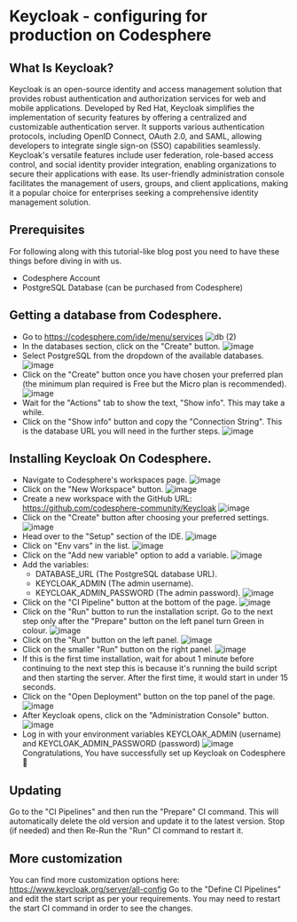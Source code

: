# Keycloak - configuring for production on Codesphere

## What Is Keycloak?
Keycloak is an open-source identity and access management solution that provides robust authentication and authorization services for web and mobile applications. Developed by Red Hat, Keycloak simplifies the implementation of security features by offering a centralized and customizable authentication server. It supports various authentication protocols, including OpenID Connect, OAuth 2.0, and SAML, allowing developers to integrate single sign-on (SSO) capabilities seamlessly. Keycloak's versatile features include user federation, role-based access control, and social identity provider integration, enabling organizations to secure their applications with ease. Its user-friendly administration console facilitates the management of users, groups, and client applications, making it a popular choice for enterprises seeking a comprehensive identity management solution.

## Prerequisites
For following along with this tutorial-like blog post you need to have these things before diving in with us.

- Codesphere Account
- PostgreSQL Database (can be purchased from Codesphere)

## Getting a database from Codesphere.
- Go to https://codesphere.com/ide/menu/services
![db (2)](https://github.com/sancho1952007/templates/assets/73981314/52218ea4-a5b8-48e4-8d1f-62a5a7b1ea20)
- In the databases section, click on the "Create" button.
![image](https://github.com/sancho1952007/templates/assets/73981314/aaac0c17-0d33-4b0a-8777-fa3384777fa8)
- Select PostgreSQL from the dropdown of the available databases.
![image](https://github.com/sancho1952007/templates/assets/73981314/fc87e032-0fb7-4f0f-bb23-ef184169ead4)
- Click on the "Create" button once you have chosen your preferred plan (the minimum plan required is Free but the Micro plan is recommended).
![image](https://github.com/sancho1952007/templates/assets/73981314/9ff84fc7-7555-4c29-b5e4-c191c17b9d6c)
- Wait for the "Actions" tab to show the text, "Show info". This may take a while.
- Click on the "Show info" button and copy the "Connection String". This is the database URL you will need in the further steps.
![image](https://github.com/sancho1952007/templates/assets/73981314/e8244595-ada2-4c76-97b9-5c316cc36b53)

## Installing Keycloak On Codesphere.
- Navigate to Codesphere's workspaces page.
![image](https://github.com/sancho1952007/templates/assets/73981314/d0742822-1e63-4fa2-aa2d-3d24db250a42)
- Click on the "New Workspace" button.
![image](https://github.com/sancho1952007/templates/assets/73981314/f046f8c8-280b-4cee-bbda-2ada00fd3d25)
- Create a new workspace with the GitHub URL: https://github.com/codesphere-community/Keycloak
![image](https://github.com/sancho1952007/templates/assets/73981314/faaf6bda-8fcf-4f1d-8e72-0ee499b7f542)
- Click on the "Create" button after choosing your preferred settings.
![image](https://github.com/sancho1952007/templates/assets/73981314/da75d0b5-c935-40f2-a694-ddcf101847e1)
- Head over to the "Setup" section of the IDE.
![image](https://github.com/sancho1952007/templates/assets/73981314/ce506093-5ec2-46cd-a2ab-7c63b1b8e221)
- Click on "Env vars" in the list.
![image](https://github.com/sancho1952007/templates/assets/73981314/e7d1ace5-03dc-4253-851a-c2db079b6613)
- Click on the "Add new variable" option to add a variable.
![image](https://github.com/sancho1952007/templates/assets/73981314/1e4bdd0c-932e-4ec0-8e48-8aab642a99fd)
- Add the variables:
   - DATABASE_URL (The PostgreSQL database URL).
   - KEYCLOAK_ADMIN (The admin username).
   - KEYCLOAK_ADMIN_PASSWORD (The admin password).
     ![image](https://github.com/sancho1952007/templates/assets/73981314/6e1421d5-2f2f-4425-bfb1-e8506896ae89)
- Click on the "CI Pipeline" button at the bottom of the page.
![image](https://github.com/sancho1952007/templates/assets/73981314/d179a907-bd95-49fb-891a-73caad3bb9fc)
- Click on the "Run" button to run the installation script. Go to the next step only after the "Prepare" button on the left panel turn Green in colour.
![image](https://github.com/sancho1952007/templates/assets/73981314/39f5e634-0191-4d66-9778-f4360c929128)
- Click on the "Run" button on the left panel.
![image](https://github.com/sancho1952007/templates/assets/73981314/036b5d96-e510-411b-8c88-1144244ba702)
- Click on the smaller "Run" button on the right panel.
![image](https://github.com/sancho1952007/templates/assets/73981314/bd957656-6675-46b4-b832-e83b583f6d8f)
- If this is the first time installation, wait for about 1 minute before continuing to the next step this is because it's running the build script and then starting the server. After the first time, it would start in under 15 seconds.
- Click on the "Open Deployment" button on the top panel of the page.
![image](https://github.com/sancho1952007/templates/assets/73981314/34f732a7-1758-4663-903e-2974107dd559)
- After Keycloak opens, click on the "Administration Console" button.
![image](https://github.com/sancho1952007/templates/assets/73981314/600c6f4d-112b-4077-9a8f-d9271dc6f968)
- Log in with your environment variables KEYCLOAK_ADMIN (username) and KEYCLOAK_ADMIN_PASSWORD (password)
![image](https://github.com/sancho1952007/templates/assets/73981314/c793e8c6-2e05-4022-ab5f-e802f78fc32f)
Congratulations, You have successfully set up Keycloak on Codesphere 🎉

## Updating
Go to the "CI Pipelines" and then run the "Prepare" CI command. This will automatically delete the old version and update it to the latest version.
Stop (if needed) and then Re-Run the "Run" CI command to restart it.

## More customization
You can find more customization options here: https://www.keycloak.org/server/all-config
Go to the "Define CI Pipelines" and edit the start script as per your requirements.
You may need to restart the start CI command in order to see the changes.
